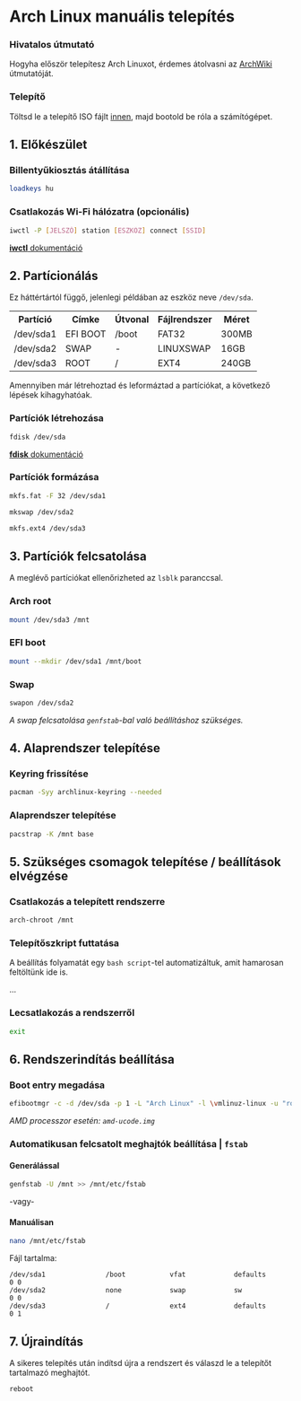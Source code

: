# Arch Linux manuális telepítés

### Hivatalos útmutató
Hogyha először telepítesz Arch Linuxot, érdemes átolvasni az [ArchWiki](https://wiki.archlinux.org/title/Installation_guide)
útmutatóját.

### Telepítő
Töltsd le a telepítő ISO fájlt [innen](https://archlinux.org/download/), majd bootold be róla a számítógépet.

## 1. Előkészület
### Billentyűkiosztás átállítása
```bash
loadkeys hu
```

### Csatlakozás Wi-Fi hálózatra (opcionális)
```bash
iwctl -P [JELSZÓ] station [ESZKÖZ] connect [SSID]
```
[**iwctl** dokumentáció](https://man.archlinux.org/man/extra/iwd/iwctl.1.en)

## 2. Partícionálás
Ez háttértártól függő, jelenlegi példában az eszköz neve `/dev/sda`.

<table>
    <tr>
        <th>Partíció</th>
        <th>Címke</th>
        <th>Útvonal</th>
        <th>Fájlrendszer</th>
        <th>Méret</th>
    </tr>
    <tr>
        <td>/dev/sda1</td>
        <td>EFI BOOT</td>
        <td>/boot</td>
        <td>FAT32</td>
        <td>300MB</td>
    </tr>
    <tr>
        <td>/dev/sda2</td>
        <td>SWAP</td>
        <td>-</td>
        <td>LINUXSWAP</td>
        <td>16GB</td>
    </tr>
    <tr>
        <td>/dev/sda3</td>
        <td>ROOT</td>
        <td>/</td>
        <td>EXT4</td>
        <td>240GB</td>
    </tr>
</table>

Amennyiben már létrehoztad és leformáztad a partíciókat, a következő lépések kihagyhatóak.

### Partíciók létrehozása
```bash
fdisk /dev/sda
```
[**fdisk** dokumentáció](https://man.archlinux.org/man/fdisk.8)

### Partíciók formázása
```bash
mkfs.fat -F 32 /dev/sda1
```
```bash
mkswap /dev/sda2
```
```bash
mkfs.ext4 /dev/sda3
```

## 3. Partíciók felcsatolása
A meglévő partíciókat ellenőrizheted az `lsblk` paranccsal.

### Arch root
```bash
mount /dev/sda3 /mnt
```
### EFI boot
```bash
mount --mkdir /dev/sda1 /mnt/boot
```
### Swap
```bash
swapon /dev/sda2
```
*A swap felcsatolása `genfstab`-bal való beállításhoz szükséges.*

## 4. Alaprendszer telepítése
### Keyring frissítése
```bash
pacman -Syy archlinux-keyring --needed
```
### Alaprendszer telepítése
```bash
pacstrap -K /mnt base
```

## 5. Szükséges csomagok telepítése / beállítások elvégzése
### Csatlakozás a telepített rendszerre
```bash
arch-chroot /mnt
```

### Telepítőszkript futtatása
A beállítás folyamatát egy `bash script`-tel automatizáltuk, amit hamarosan feltöltünk ide is.

...

### Lecsatlakozás a rendszerről
```bash
exit
```

## 6. Rendszerindítás beállítása
### Boot entry megadása
```bash
efibootmgr -c -d /dev/sda -p 1 -L "Arch Linux" -l \vmlinuz-linux -u "root=/dev/sda3 rw initrd=/intel-ucode.img initrd=/initramfs-linux.img"
```
*AMD processzor esetén: `amd-ucode.img`*

### Automatikusan felcsatolt meghajtók beállítása | `fstab`
#### Generálással
```bash
genfstab -U /mnt >> /mnt/etc/fstab
```
-vagy-

#### Manuálisan
```bash
nano /mnt/etc/fstab
```
Fájl tartalma:
```
/dev/sda1               /boot           vfat            defaults        0 0
/dev/sda2               none            swap            sw              0 0
/dev/sda3               /               ext4            defaults        0 1
```

## 7. Újraindítás
A sikeres telepítés után indítsd újra a rendszert és válaszd le a telepítőt tartalmazó meghajtót.
```bash
reboot
```
